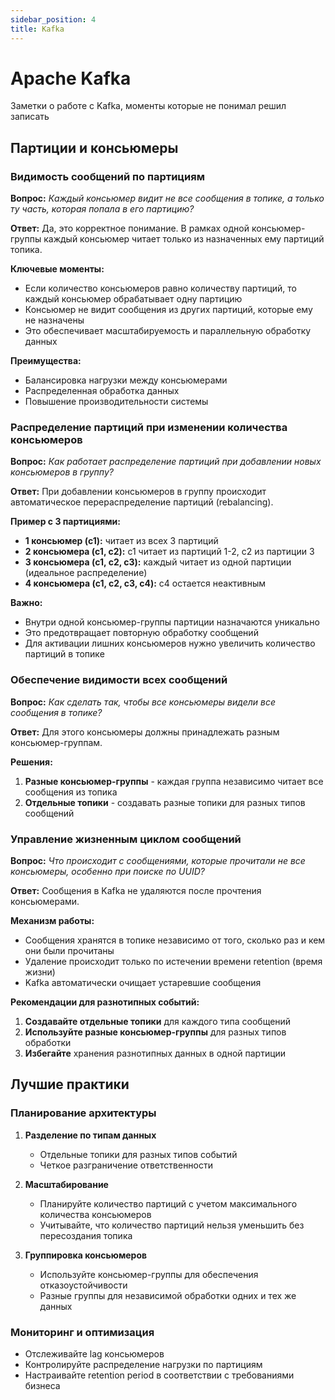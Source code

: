 ```yaml
---
sidebar_position: 4
title: Kafka
---
```


# Apache Kafka

Заметки о работе с Kafka, моменты которые не понимал решил записать

## Партиции и консьюмеры

### Видимость сообщений по партициям

**Вопрос:** *Каждый консьюмер видит не все сообщения в топике, а только ту часть, которая попала в его партицию?*

**Ответ:** Да, это корректное понимание. В рамках одной консьюмер-группы каждый консьюмер читает только из назначенных ему партиций топика.

**Ключевые моменты:**

- Если количество консьюмеров равно количеству партиций, то каждый консьюмер обрабатывает одну партицию
- Консьюмер не видит сообщения из других партиций, которые ему не назначены
- Это обеспечивает масштабируемость и параллельную обработку данных

**Преимущества:**

- Балансировка нагрузки между консьюмерами
- Распределенная обработка данных
- Повышение производительности системы

### Распределение партиций при изменении количества консьюмеров

**Вопрос:** *Как работает распределение партиций при добавлении новых консьюмеров в группу?*

**Ответ:** При добавлении консьюмеров в группу происходит автоматическое перераспределение партиций (rebalancing).

**Пример с 3 партициями:**

- **1 консьюмер (c1):** читает из всех 3 партиций
- **2 консьюмера (c1, c2):** c1 читает из партиций 1-2, c2 из партиции 3
- **3 консьюмера (c1, c2, c3):** каждый читает из одной партиции (идеальное распределение)
- **4 консьюмера (c1, c2, c3, c4):** c4 остается неактивным

**Важно:**

- Внутри одной консьюмер-группы партиции назначаются уникально
- Это предотвращает повторную обработку сообщений
- Для активации лишних консьюмеров нужно увеличить количество партиций в топике

### Обеспечение видимости всех сообщений

**Вопрос:** *Как сделать так, чтобы все консьюмеры видели все сообщения в топике?*

**Ответ:** Для этого консьюмеры должны принадлежать разным консьюмер-группам.

**Решения:**

1. **Разные консьюмер-группы** - каждая группа независимо читает все сообщения из топика
2. **Отдельные топики** - создавать разные топики для разных типов сообщений

### Управление жизненным циклом сообщений

**Вопрос:** *Что происходит с сообщениями, которые прочитали не все консьюмеры, особенно при поиске по UUID?*

**Ответ:** Сообщения в Kafka не удаляются после прочтения консьюмерами.

**Механизм работы:**

- Сообщения хранятся в топике независимо от того, сколько раз и кем они были прочитаны
- Удаление происходит только по истечении времени retention (время жизни)
- Kafka автоматически очищает устаревшие сообщения

**Рекомендации для разнотипных событий:**

1. **Создавайте отдельные топики** для каждого типа сообщений
2. **Используйте разные консьюмер-группы** для разных типов обработки
3. **Избегайте** хранения разнотипных данных в одной партиции

## Лучшие практики

### Планирование архитектуры

1. **Разделение по типам данных**
   - Отдельные топики для разных типов событий
   - Четкое разграничение ответственности

2. **Масштабирование**
   - Планируйте количество партиций с учетом максимального количества консьюмеров
   - Учитывайте, что количество партиций нельзя уменьшить без пересоздания топика

3. **Группировка консьюмеров**
   - Используйте консьюмер-группы для обеспечения отказоустойчивости
   - Разные группы для независимой обработки одних и тех же данных

### Мониторинг и оптимизация

- Отслеживайте lag консьюмеров
- Контролируйте распределение нагрузки по партициям
- Настраивайте retention period в соответствии с требованиями бизнеса
